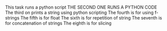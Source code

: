 This task runs a python script
THE SECOND ONE RUNS A PYTHON CODE
The third on prints a string using python scripting
The fourth is for using f-strings
The fifth is for float
The sixth is for repetition of string
The seventh is for concatenation of strings
The eighth is for slicing
